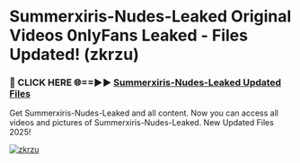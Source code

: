 # Summerxiris-Nudes-Leaked Original Videos 0nlyFans Leaked - Files Updated! (zkrzu)

<h3>🔴 CLICK HERE 🌐==►► <a href="https://tinyurl.com/4mcuefdz" rel="nofollow">Summerxiris-Nudes-Leaked Updated Files</a></h3>

Get Summerxiris-Nudes-Leaked and all content. Now you can access all videos and pictures of Summerxiris-Nudes-Leaked. New Updated Files 2025!

[![zkrzu](https://i.imgur.com/StAQSOY.gif)](https://tinyurl.com/4mcuefdz)
